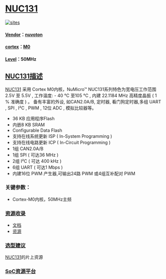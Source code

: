 ﻿# [NUC131](https://github.com/sochub/NUC131)

[![sites](http://182.61.61.133/link/resources/docs.png)](https://stop.stops.top) 

#### [Vendor](https://github.com/sochub/Vendor)：[nuvoton](https://github.com/sochub/nuvoton)
#### [cortex](https://github.com/sochub/cortex)：[M0](https://github.com/sochub/CM0)
#### [Level](https://github.com/sochub/Level)：50MHz 

## [NUC131描述](https://github.com/sochub/NUC131/wiki) 

[NUC131](https://github.com/sochub/NUC131) 采用 Cortex M0内核，NuMicro™ NUC131系列特色为宽电压工作范围 2.5V 至 5.5V , 工作温度: - 40 ℃ 至105 ℃ , 内建 22.1184 MHz 高精度晶振 ( 1 % 准确度 ) 。 备有丰富的外设, 如CAN2.0A/B, 定时器, 看门狗定时器,多组 UART , SPI , I²C , PWM , 12位 ADC , 模拟比较器等。

-	36 KB 应用程序Flash
-	内嵌8 KB SRAM
-	Configurable Data Flash
-	支持在线系统更新 ISP ( In-System Programming )
-	支持在线电路更新 ICP ( In-Circuit Programming )
-	1组 CAN2.0A/B
-	1组 SPI ( 可达36 MHz )
-	2组 I²C ( 可达 400 kHz )
-	6组 UART   ( 可达1 Mbps )
-	内建16位 PWM 产生器,可输出24路 PWM 或4组互补配对 PWM


### 关键参数：

* Cortex-M0内核，50MHz主频

### [资源收录](https://github.com/sochub/NUC131)

* [文档](docs/) 
* [资源](src/) 

### [选型建议](https://github.com/sochub)

[NUC131](https://github.com/sochub/NUC131)的片上资源

###  [SoC资源平台](http://www.qitas.cn)
